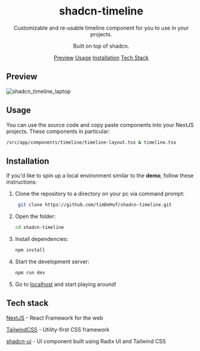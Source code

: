 <div align="center">
  
# shadcn-timeline

Customizable and re-usable timeline component for you to use in your projects.

Built on top of shadcn.  

<a href='#Preview'>Preview</a> <a href='#Usage'>Usage</a> <a href='#Installation'>Installation</a> <a href='#Tech'>Tech Stack</a>
</div>

## Preview

![shadcn_timeline_laptop](https://github.com/timDeHof/shadcn-timeline/assets/2568193/a710af62-36b6-4ea8-b8ba-130f913561dd)

## Usage
You can use the source code and copy paste components into your NextJS projects.
These components in particular:

```bash
/src/app/components/timeline/timeline-layout.tsx & timeline.tsx
```

## Installation
If you'd like to spin up a local environment similar to the **demo**, follow these instructions:
  
1. Clone the repository to a directory on your pc via command prompt:
     ```bash
      git clone https://github.com/timDeHof/shadcn-timeline.git
     ```
2. Open the folder:
    ```bash
    cd shadcn-timeline
    ```
3. Install dependencies:
   ```bash
   npm install
   ```
4. Start the development server:
   ```bash
   npm run dev
   ```
5. Go to [localhost](http://localhost:3000) and start playing around!

## Tech stack
[NextJS](https://nextjs.org/) - React Framework for the web

[TailwindCSS](https://tailwindcss.com/) - Utility-first CSS framework

[shadcn-ui](https://ui.shadcn.com/) - UI component built using Radix UI and Tailwind CSS

